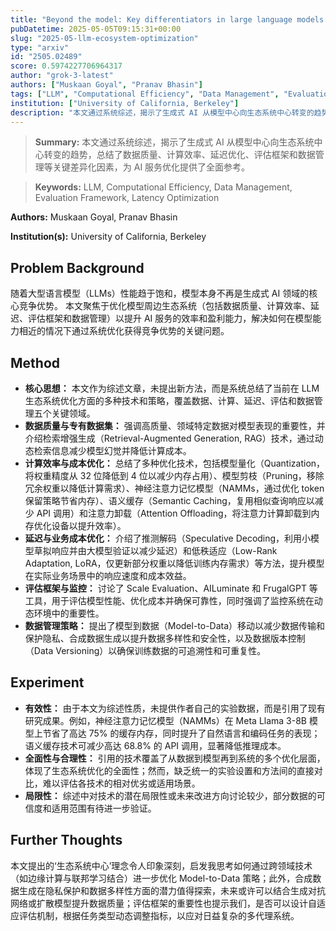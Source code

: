 ```yaml
---
title: "Beyond the model: Key differentiators in large language models and multi-agent services"
pubDatetime: 2025-05-05T09:15:31+00:00
slug: "2025-05-llm-ecosystem-optimization"
type: "arxiv"
id: "2505.02489"
score: 0.5974227706964317
author: "grok-3-latest"
authors: ["Muskaan Goyal", "Pranav Bhasin"]
tags: ["LLM", "Computational Efficiency", "Data Management", "Evaluation Framework", "Latency Optimization"]
institution: ["University of California, Berkeley"]
description: "本文通过系统综述，揭示了生成式 AI 从模型中心向生态系统中心转变的趋势，总结了数据质量、计算效率、延迟优化、评估框架和数据管理等关键差异化因素，为 AI 服务优化提供了全面参考。"
---
```


> **Summary:** 本文通过系统综述，揭示了生成式 AI 从模型中心向生态系统中心转变的趋势，总结了数据质量、计算效率、延迟优化、评估框架和数据管理等关键差异化因素，为 AI 服务优化提供了全面参考。 

> **Keywords:** LLM, Computational Efficiency, Data Management, Evaluation Framework, Latency Optimization

**Authors:** Muskaan Goyal, Pranav Bhasin

**Institution(s):** University of California, Berkeley


## Problem Background

随着大型语言模型（LLMs）性能趋于饱和，模型本身不再是生成式 AI 领域的核心竞争优势。
本文聚焦于优化模型周边生态系统（包括数据质量、计算效率、延迟、评估框架和数据管理）以提升 AI 服务的效率和盈利能力，解决如何在模型能力相近的情况下通过系统优化获得竞争优势的关键问题。

## Method

*   **核心思想：** 本文作为综述文章，未提出新方法，而是系统总结了当前在 LLM 生态系统优化方面的多种技术和策略，覆盖数据、计算、延迟、评估和数据管理五个关键领域。
*   **数据质量与专有数据集：** 强调高质量、领域特定数据对模型表现的重要性，并介绍检索增强生成（Retrieval-Augmented Generation, RAG）技术，通过动态检索信息减少模型幻觉并降低计算成本。
*   **计算效率与成本优化：** 总结了多种优化技术，包括模型量化（Quantization，将权重精度从 32 位降低到 4 位以减少内存占用）、模型剪枝（Pruning，移除冗余权重以降低计算需求）、神经注意力记忆模型（NAMMs，通过优化 token 保留策略节省内存）、语义缓存（Semantic Caching，复用相似查询响应以减少 API 调用）和注意力卸载（Attention Offloading，将注意力计算卸载到内存优化设备以提升效率）。
*   **延迟与业务成本优化：** 介绍了推测解码（Speculative Decoding，利用小模型草拟响应并由大模型验证以减少延迟）和低秩适应（Low-Rank Adaptation, LoRA，仅更新部分权重以降低训练内存需求）等方法，提升模型在实际业务场景中的响应速度和成本效益。
*   **评估框架与监控：** 讨论了 Scale Evaluation、AILuminate 和 FrugalGPT 等工具，用于评估模型性能、优化成本并确保可靠性，同时强调了监控系统在动态环境中的重要性。
*   **数据管理策略：** 提出了模型到数据（Model-to-Data）移动以减少数据传输和保护隐私、合成数据生成以提升数据多样性和安全性，以及数据版本控制（Data Versioning）以确保训练数据的可追溯性和可重复性。

## Experiment

*   **有效性：** 由于本文为综述性质，未提供作者自己的实验数据，而是引用了现有研究成果。例如，神经注意力记忆模型（NAMMs）在 Meta Llama 3-8B 模型上节省了高达 75% 的缓存内存，同时提升了自然语言和编码任务的表现；语义缓存技术可减少高达 68.8% 的 API 调用，显著降低推理成本。
*   **全面性与合理性：** 引用的技术覆盖了从数据到模型再到系统的多个优化层面，体现了生态系统优化的全面性；然而，缺乏统一的实验设置和方法间的直接对比，难以评估各技术的相对优劣或适用场景。
*   **局限性：** 综述中对技术的潜在局限性或未来改进方向讨论较少，部分数据的可信度和适用范围有待进一步验证。

## Further Thoughts

本文提出的‘生态系统中心’理念令人印象深刻，启发我思考如何通过跨领域技术（如边缘计算与联邦学习结合）进一步优化 Model-to-Data 策略；此外，合成数据生成在隐私保护和数据多样性方面的潜力值得探索，未来或许可以结合生成对抗网络或扩散模型提升数据质量；评估框架的重要性也提示我们，是否可以设计自适应评估机制，根据任务类型动态调整指标，以应对日益复杂的多代理系统。